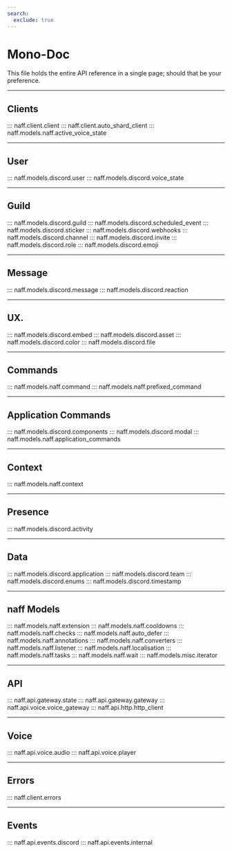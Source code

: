 ```yaml
---
search:
  exclude: true
---
```

# Mono-Doc
This file holds the entire API reference in a single page; should that be your preference.

[//]: # (":::: naff" - while this would be an option, the order sucks)

---
## Clients
::: naff.client.client
::: naff.client.auto_shard_client
::: naff.models.naff.active_voice_state

---
## User
::: naff.models.discord.user
::: naff.models.discord.voice_state

---
## Guild
::: naff.models.discord.guild
::: naff.models.discord.scheduled_event
::: naff.models.discord.sticker
::: naff.models.discord.webhooks
::: naff.models.discord.channel
::: naff.models.discord.invite
::: naff.models.discord.role
::: naff.models.discord.emoji

---
## Message
::: naff.models.discord.message
::: naff.models.discord.reaction

---
## UX.
::: naff.models.discord.embed
::: naff.models.discord.asset
::: naff.models.discord.color
::: naff.models.discord.file

---
## Commands
::: naff.models.naff.command
::: naff.models.naff.prefixed_command

---
## Application Commands

::: naff.models.discord.components
::: naff.models.discord.modal
::: naff.models.naff.application_commands

---
## Context
::: naff.models.naff.context

---
## Presence
::: naff.models.discord.activity

---
## Data
::: naff.models.discord.application
::: naff.models.discord.team
::: naff.models.discord.enums
::: naff.models.discord.timestamp

---
## naff Models
::: naff.models.naff.extension
::: naff.models.naff.cooldowns
::: naff.models.naff.checks
::: naff.models.naff.auto_defer
::: naff.models.naff.annotations
::: naff.models.naff.converters
::: naff.models.naff.listener
::: naff.models.naff.localisation
::: naff.models.naff.tasks
::: naff.models.naff.wait
::: naff.models.misc.iterator

---
## API
::: naff.api.gateway.state
::: naff.api.gateway.gateway
::: naff.api.voice.voice_gateway
::: naff.api.http.http_client

---
## Voice
::: naff.api.voice.audio
::: naff.api.voice.player


---
## Errors
::: naff.client.errors

---
## Events
::: naff.api.events.discord
::: naff.api.events.internal
